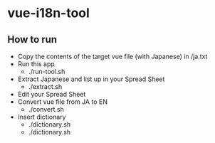 # vue-i18n-tool
## How to run
- Copy the contents of the target vue file (with Japanese) in /ja.txt
- Run this app
    - ./run-tool.sh
- Extract Japanese and list up in your Spread Sheet
    - ./extract.sh
- Edit your Spread Sheet
- Convert vue file from JA to EN
    - ./convert.sh
- Insert dictionary
    - ./dictionary.sh
    - ./dictionary.sh

